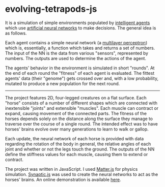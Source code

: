 # evolving-tetrapods-js

It is a simulation of simple environments populated by [intelligent agents] which use [artificial neural networks] to make decisions. The general idea is as follows.

Each agent contains a simple neural network (a [multilayer perceptron]) which is, essentially, a function which takes and returns a set of numbers. The input of the NN is the data from various "sensors", represented by numbers. The outputs are used to determine the actions of the agent. 

The agents' behavior in the environment is simulated in short "rounds". At the end of each round the "fitness" of each agent is evaluated. The fittest agents' data (their "genome") gets crossed over and, with a low probability, mutated to produce a new population for the next round.

---

The project features 2D, four-legged creatures on a flat surface. Each "horse" consists of a number of different shapes which are connected with inextensible "joints" and extensible "muscles". Each muscle can contract or expand, causing movement of the connected parts. The fitness of the horses depends solely on the distance along the surface they manage to traverse over the course of a single round. The intended effect was to have horses' brains evolve over many generations to learn to walk or gallop. 

Each update, the neural network of each horse is provided with data regarding the rotation of the body in general, the relative angles of each joint and whether or not the legs touch the ground. The outputs of the NN define the stiffness values for each muscle, causing them to extend or contract. 

The project was written in JavaScript. I used [Matter.js] for physics simulation. [Synaptic.js] was used to create the neural networks to act as the horses' brains. An online demonstration is available [here](http://fazan64.github.io/evolving-tetrapods-js/). 

[intelligent agents]: https://en.wikipedia.org/wiki/Intelligent_agent
[artificial neural networks]: https://en.wikipedia.org/wiki/Artificial_neural_network
[multilayer perceptron]: https://en.wikipedia.org/wiki/Multilayer_perceptron

[Matter.js]: http://brm.io/matter-js/
[Synaptic.js]: http://caza.la/synaptic/